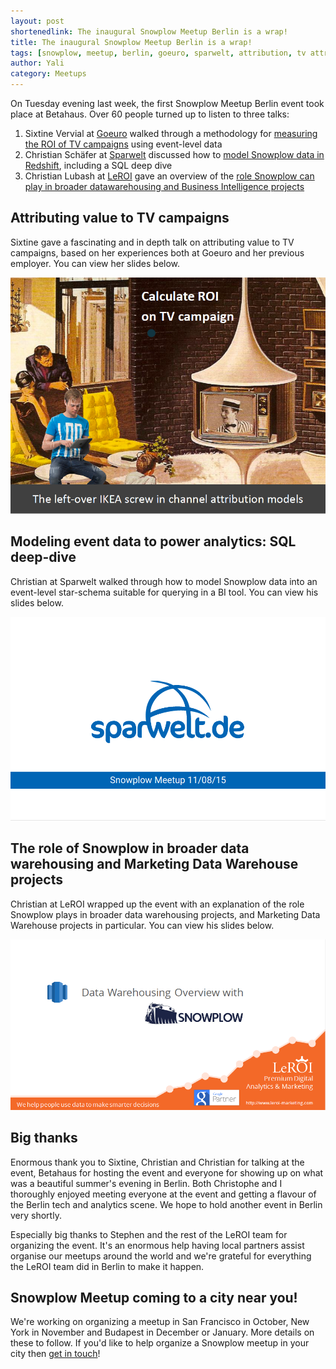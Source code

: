 ```yaml
---
layout: post
shortenedlink: The inaugural Snowplow Meetup Berlin is a wrap!
title: The inaugural Snowplow Meetup Berlin is a wrap!
tags: [snowplow, meetup, berlin, goeuro, sparwelt, attribution, tv attribution, data modeling]
author: Yali
category: Meetups
---
```


On Tuesday evening last week, the first Snowplow Meetup Berlin event took place at Betahaus. Over 60 people turned up to listen to three talks:

1. Sixtine Vervial at [Goeuro][goeuro] walked through a methodology for [measuring the ROI of TV campaigns](#attributing-value-to-tv-campaigns) using event-level data
2. Christian Schäfer at [Sparwelt][sparwelt] discussed how to [model Snowplow data in Redshift](#modeling-event-data-to-power-analytics-sql-deep-dive), including a SQL deep dive
3. Christian Lubash at [LeROI][leroi] gave an overview of the [role Snowplow can play in broader datawarehousing and Business Intelligence projects](#"the-role-of-snowplow-in-broader-data-warehousing-and-marketing-data-warehouse-projects")

## Attributing value to TV campaigns

Sixtine gave a fascinating and in depth talk on attributing value to TV campaigns, based on her experiences both at Goeuro and her previous employer. You can view her slides below.

<div class="html-embed">
<a href="/assets/pdf/Snowplow-Berlin-Meetup-1-GoEuro.pdf"><img src="/assets/img/blog/2015/08/berlin-snowplow-meetup-goeuro-presentation.png"></a>
</div>
<!--more-->

## Modeling event data to power analytics: SQL deep-dive

Christian at Sparwelt walked through how to model Snowplow data into an event-level star-schema suitable for querying in a BI tool. You can view his slides below.

<div class="html-embed">
<a href="/assets/pdf/Snowplow-Berlin-Meetup-1-SparWelt.pdf"><img src="/assets/img/blog/2015/08/berlin-snowplow-meetup-sparwelt-presentation.png"></a>
</div>

## The role of Snowplow in broader data warehousing and Marketing Data Warehouse projects

Christian at LeROI wrapped up the event with an explanation of the role Snowplow plays in broader data warehousing projects, and Marketing Data Warehouse projects in particular. You can view his slides below.

<div class="html-embed">
<a href="/assets/pdf/Snowplow-Berlin-Meetup-1-LeROI.pdf"><img src="/assets/img/blog/2015/08/berlin-snowplow-meetup-leroi-presentation.png"></a>
</div>

## Big thanks

Enormous thank you to Sixtine, Christian and Christian for talking at the event, Betahaus for hosting the event and everyone for showing up on what was a beautiful summer's evening in Berlin. Both Christophe and I thoroughly enjoyed meeting everyone at the event and getting a flavour of the Berlin tech and analytics scene. We hope to hold another event in Berlin very shortly.

Especially big thanks to Stephen and the rest of the LeROI team for organizing the event. It's an enormous help having local partners assist organise our meetups around the world and we're grateful for everything the LeROI team did in Berlin to make it happen.

## Snowplow Meetup coming to a city near you!

We're working on organizing a meetup in San Francisco in October, New York in November and Budapest in December or January. More details on these to follow. If you'd like to help organize a Snowplow meetup in your city then [get in touch][contact]!

[goeuro]: http://www.goeuro.com/
[sparwelt]: http://www.sparwelt.de/
[leroi]: http://www.leroi-marketing.com/
[contact]: /about/